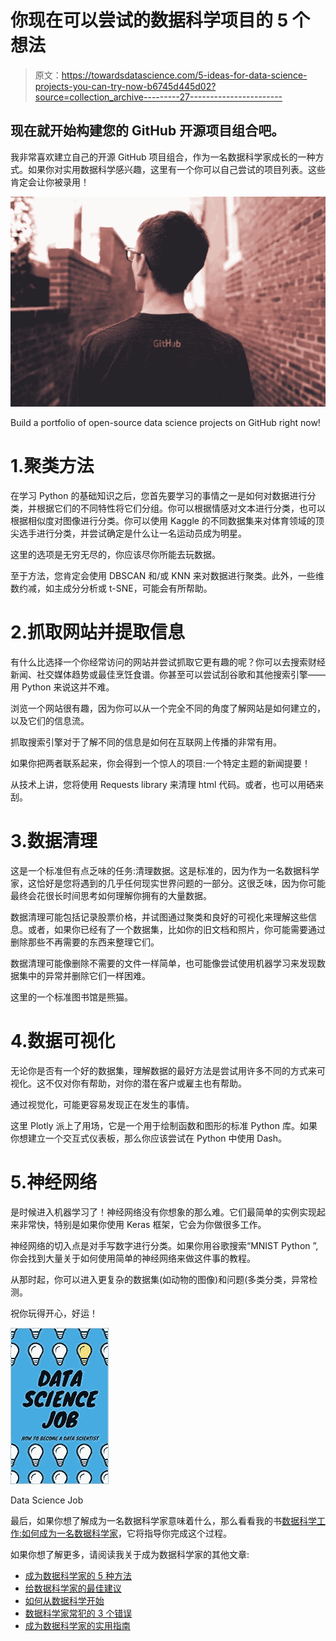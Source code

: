 # 你现在可以尝试的数据科学项目的 5 个想法

> 原文：<https://towardsdatascience.com/5-ideas-for-data-science-projects-you-can-try-now-b6745d445d02?source=collection_archive---------27----------------------->

## 现在就开始构建您的 GitHub 开源项目组合吧。

我非常喜欢建立自己的开源 GitHub 项目组合，作为一名数据科学家成长的一种方式。如果你对实用数据科学感兴趣，这里有一个你可以自己尝试的项目列表。这些肯定会让你被录用！

![](img/3ef1358209e6c1bd16d6fb4baa01da5f.png)

Build a portfolio of open-source data science projects on GitHub right now!

# 1.聚类方法

在学习 Python 的基础知识之后，您首先要学习的事情之一是如何对数据进行分类，并根据它们的不同特性将它们分组。你可以根据情感对文本进行分类，也可以根据相似度对图像进行分类。你可以使用 Kaggle 的不同数据集来对体育领域的顶尖选手进行分类，并尝试确定是什么让一名运动员成为明星。

这里的选项是无穷无尽的，你应该尽你所能去玩数据。

至于方法，您肯定会使用 DBSCAN 和/或 KNN 来对数据进行聚类。此外，一些维数约减，如主成分分析或 t-SNE，可能会有所帮助。

# 2.抓取网站并提取信息

有什么比选择一个你经常访问的网站并尝试抓取它更有趣的呢？你可以去搜索财经新闻、社交媒体趋势或最佳烹饪食谱。你甚至可以尝试刮谷歌和其他搜索引擎——用 Python 来说这并不难。

浏览一个网站很有趣，因为你可以从一个完全不同的角度了解网站是如何建立的，以及它们的信息流。

抓取搜索引擎对于了解不同的信息是如何在互联网上传播的非常有用。

如果你把两者联系起来，你会得到一个惊人的项目:一个特定主题的新闻提要！

从技术上讲，您将使用 Requests library 来清理 html 代码。或者，也可以用硒来刮。

# 3.数据清理

这是一个标准但有点乏味的任务:清理数据。这是标准的，因为作为一名数据科学家，这恰好是您将遇到的几乎任何现实世界问题的一部分。这很乏味，因为你可能最终会花很长时间思考如何理解你拥有的大量数据。

数据清理可能包括记录股票价格，并试图通过聚类和良好的可视化来理解这些信息。或者，如果你已经有了一个数据集，比如你的旧文档和照片，你可能需要通过删除那些不再需要的东西来整理它们。

数据清理可能像删除不需要的文件一样简单，也可能像尝试使用机器学习来发现数据集中的异常并删除它们一样困难。

这里的一个标准图书馆是熊猫。

# 4.数据可视化

无论你是否有一个好的数据集，理解数据的最好方法是尝试用许多不同的方式来可视化。这不仅对你有帮助，对你的潜在客户或雇主也有帮助。

通过视觉化，可能更容易发现正在发生的事情。

这里 Plotly 派上了用场，它是一个用于绘制函数和图形的标准 Python 库。如果你想建立一个交互式仪表板，那么你应该尝试在 Python 中使用 Dash。

# 5.神经网络

是时候进入机器学习了！神经网络没有你想象的那么难。它们最简单的实例实现起来非常快，特别是如果你使用 Keras 框架，它会为你做很多工作。

神经网络的切入点是对手写数字进行分类。如果你用谷歌搜索“MNIST Python ”,你会找到大量关于如何使用简单的神经网络来做这件事的教程。

从那时起，你可以进入更复杂的数据集(如动物的图像)和问题(多类分类，异常检测。

祝你玩得开心，好运！

![](img/a947842ca069a9b29cebd21bfacd1993.png)

Data Science Job

最后，如果你想了解成为一名数据科学家意味着什么，那么看看我的书[数据科学工作:如何成为一名数据科学家](https://amzn.to/3aQVTjs)，它将指导你完成这个过程。

如果你想了解更多，请阅读我关于成为数据科学家的其他文章:

*   [成为数据科学家的 5 种方法](/5-ways-to-become-a-data-scientist-8590811b0dc3?source=your_stories_page---------------------------)
*   [给数据科学家的最佳建议](https://medium.com/@pchojecki/best-tips-for-data-scientists-a52d7cace027?source=your_stories_page---------------------------)
*   [如何从数据科学开始](https://medium.com/@pchojecki/how-to-start-with-data-science-93d3ca32d7e5?source=your_stories_page---------------------------)
*   [数据科学家常犯的 3 个错误](https://medium.com/@pchojecki/3-common-mistakes-data-scientists-make-d3b3f5d1d4?source=your_stories_page---------------------------)
*   [成为数据科学家的实用指南](/practical-guide-to-become-a-data-scientist-2483a5f83770)